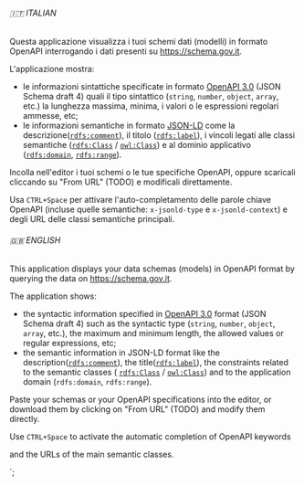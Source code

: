 ###### 🇮🇹 ITALIAN

Questa applicazione visualizza i tuoi schemi dati (modelli) in formato OpenAPI interrogando i dati presenti su <https://schema.gov.it>.

L'applicazione mostra:

- le informazioni sintattiche specificate
in formato [OpenAPI 3.0](https://spec.openapis.org/oas/v3.0.3.html) (JSON Schema draft 4) quali
il tipo sintattico (`string`, `number`, `object`, `array`, etc.) la lunghezza massima, minima, i valori o le espressioni regolari ammesse, etc;
- le informazioni semantiche in formato
[JSON-LD](https://spec.openapis.org/oas/v3.0.3.html)
come
la descrizione([`rdfs:comment`](https://www.w3.org/2000/01/rdf-schema#comment)),
il titolo ([`rdfs:label`](https://www.w3.org/2000/01/rdf-schema#label)),
i vincoli legati alle classi semantiche
([`rdfs:Class`](https://www.w3.org/2000/01/rdf-schema#Class) / [`owl:Class`](https://www.w3.org/2002/07/owl#Class))
e al dominio applicativo ([`rdfs:domain`](
https://www.w3.org/2000/01/rdf-schema#domain
), [`rdfs:range`](https://www.w3.org/2000/01/rdf-schema#range)).

Incolla nell'editor i tuoi schemi o le tue specifiche OpenAPI,
oppure scaricali cliccando su "From URL" (TODO) e modificali direttamente.

Usa `CTRL+Space` per attivare l'auto-completamento
delle parole chiave OpenAPI
(incluse quelle semantiche: `x-jsonld-type` e `x-jsonld-context`)
e degli URL delle classi semantiche principali.

###### 🇬🇧 ENGLISH

This application displays your data schemas (models) in OpenAPI format by querying the data on <https://schema.gov.it>.

The application shows:

- the syntactic information specified
in [OpenAPI 3.0](https://spec.openapis.org/oas/v3.0.3.html) format (JSON Schema draft 4)
such as the syntactic type (`string`, `number`, `object`, `array`, etc.), the maximum and minimum length, the allowed values or regular expressions, etc;
- the semantic information in JSON-LD format
like
the description([`rdfs:comment`](https://www.w3.org/2000/01/rdf-schema#comment)),
the title([`rdfs:label`](https://www.w3.org/2000/01/rdf-schema#label)),
the constraints related to the semantic classes
( [`rdfs:Class`](https://www.w3.org/2000/01/rdf-schema#Class) / [`owl:Class`](https://www.w3.org/2002/07/owl#Class)) and to the application domain (`rdfs:domain`, `rdfs:range`).

Paste your schemas or your OpenAPI specifications into the editor,
or download them by clicking on "From URL" (TODO) and modify them directly.

Use `CTRL+Space` to activate the automatic completion
of OpenAPI keywords

and the URLs of the main semantic classes.

 `;
